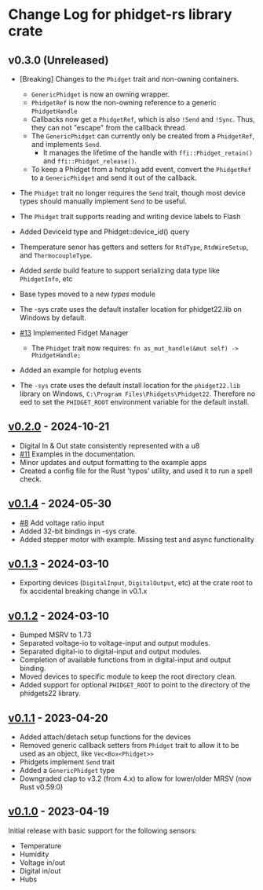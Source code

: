 # Change Log for phidget-rs library crate

## v0.3.0  (Unreleased)

- [Breaking] Changes to the `Phidget` trait and non-owning containers.
    - `GenericPhidget` is now an owning wrapper.
    - `PhidgetRef` is now the non-owning reference to a generic `PhidgetHandle`
    - Callbacks now get a `PhidgetRef`, which is also `!Send` and `!Sync`. Thus, they can not "escape" from the callback thread.
    - The `GenericPhidget` can currently only be created from a `PhidgetRef`, and implements `Send`.
        - It manages the lifetime of the handle with `ffi::Phidget_retain()` and `ffi::Phidget_release()`.
    - To keep a Phidget from a hotplug add event, convert the `PhidgetRef` to a `GenericPhidget` and send it out of the callback.
- The `Phidget` trait no longer requires the `Send` trait, though most device types should manually implement `Send` to be useful.
- The `Phidget` trait supports reading and writing device labels to Flash
- Added DeviceId type and Phidget::device_id() query
- Themperature senor has getters and setters for `RtdType`, `RtdWireSetup`, and `ThermocoupleType`.
- Added _serde_ build feature to support serializing data type like `PhidgetInfo`, etc
- Base types moved to a new _types_ module
- The -sys crate uses the default installer location for phidget22.lib on Windows by default.
- [#13](https://github.com/fpagliughi/phidget-rs/pull/13) Implemented Fidget Manager
    - The `Phidget` trait now requires: `fn as_mut_handle(&mut self) -> PhidgetHandle;`
- Added an example for hotplug events

- The `-sys` crate uses the default install location for the `phidget22.lib` library on Windows, `C:\Program Files\Phidgets\Phidget22`. Therefore no eed to set the `PHIDGET_ROOT` environment variable for the default install.


## [v0.2.0](https://github.com/fpagliughi/phidget-rs/compare/v0.1.4..v0.2.0)  - 2024-10-21

- Digital In & Out state consistently represented with a u8
- [#11](https://github.com/fpagliughi/phidget-rs/pull/1) Examples in the documentation.
- Minor updates and output formatting to the example apps
- Created a config file for the Rust 'typos' utility, and used it to run a spell check.


## [v0.1.4](https://github.com/fpagliughi/phidget-rs/compare/v0.1.3..v0.1.4)  - 2024-05-30

- [#8](https://github.com/fpagliughi/phidget-rs/pull/8) Add voltage ratio input
- Added 32-bit bindings in -sys crate.
- Added stepper motor with example. Missing test and async functionality


## [v0.1.3](https://github.com/fpagliughi/phidget-rs/compare/v0.1.2..v0.1.3)  - 2024-03-10

- Exporting devices (`DigitalInput`, `DigitalOutput`, etc) at the crate root to fix accidental breaking change in v0.1.x


## [v0.1.2](https://github.com/fpagliughi/phidget-rs/compare/v0.1.1..v0.1.2)  - 2024-03-10

- Bumped MSRV to 1.73
- Separated voltage-io to voltage-input and output modules.
- Separated digital-io to digital-input and output modules.
- Completion of available functions from in digital-input and output binding.
- Moved devices to specific module to keep the root directory clean.
- Added support for optional `PHIDGET_ROOT` to point to the directory of the phidgets22 library.


## [v0.1.1](https://github.com/fpagliughi/phidget-rs/compare/v0.1.0..v0.1.1)  - 2023-04-20

- Added attach/detach setup functions for the devices
- Removed generic callback setters from `Phidget` trait to allow it to be used as an object, like `Vec<Box<Phidget>>`
- Phidgets implement `Send` trait
- Added a `GenericPhidget` type
- Downgraded clap to v3.2 (from 4.x) to allow for lower/older MRSV (now Rust v0.59.0)


## [v0.1.0](https://github.com/fpagliughi/phidget-rs/tree/v0.1.0) - 2023-04-19

Initial release with basic support for the following sensors:

- Temperature
- Humidity
- Voltage in/out
- Digital in/out
- Hubs
